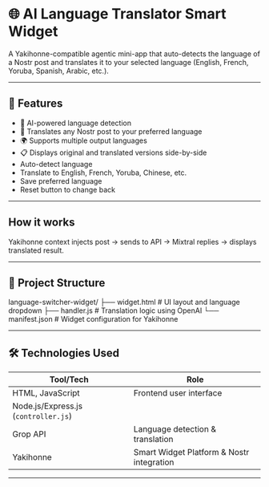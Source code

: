 # 🌐 AI Language Translator Smart Widget

A Yakihonne-compatible agentic mini-app that auto-detects the language of a Nostr post and translates it to your selected language (English, French, Yoruba, Spanish, Arabic, etc.).

---

## 🚀 Features

- 🧠 AI-powered language detection
- 🔁 Translates any Nostr post to your preferred language
- 🌍 Supports multiple output languages
- 📋 Displays original and translated versions side-by-side
- Auto-detect language
- Translate to English, French, Yoruba, Chinese, etc.
- Save preferred language
- Reset button to change back

---

## How it works
Yakihonne context injects post → sends to API → Mixtral replies → displays translated result.

---

## 📁 Project Structure

language-switcher-widget/
├── widget.html # UI layout and language dropdown
├── handler.js # Translation logic using OpenAI
└── manifest.json # Widget configuration for Yakihonne


---

## 🛠️ Technologies Used

| Tool/Tech | Role |
|-----------|------|
| HTML, JavaScript | Frontend user interface |
| Node.js/Express.js (`controller.js`) |
| Grop API | Language detection & translation |
| Yakihonne | Smart Widget Platform & Nostr integration |

---





